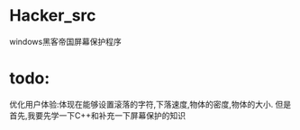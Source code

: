 # Hacker_src
windows黑客帝国屏幕保护程序

# todo:
优化用户体验:体现在能够设置滚落的字符,下落速度,物体的密度,物体的大小.
但是首先,我要先学一下C++和补充一下屏幕保护的知识
